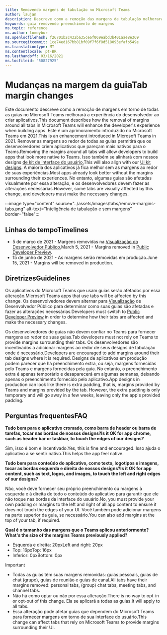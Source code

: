 ```yaml
---
title: Removendo margens de tabulação no Microsoft Teams
author: laujan
description: Descreve como a remoção das margens de tabulação melhorará a experiência do desenvolvedor.
keywords: guia removendo preenchimento de margens
ms.topic: reference
ms.author: lomeybur
ms.openlocfilehash: f26701b2c432ba35ce6f069eabd3b401aae8e369
ms.sourcegitcommit: 1ce74ed167bb81bf09f7f6f8d518093efafb549e
ms.translationtype: MT
ms.contentlocale: pt-BR
ms.lasthandoff: 03/16/2021
ms.locfileid: "50827925"
---
```

# <a name="tab-margin-changes"></a><span data-ttu-id="7c554-104">Mudanças na margem da guia</span><span class="sxs-lookup"><span data-stu-id="7c554-104">Tab margin changes</span></span>

<span data-ttu-id="7c554-105">Este documento descreve como a remoção de margens em torno de todas as guias no Microsoft Teams melhorará a experiência do desenvolvedor ao criar aplicativos.</span><span class="sxs-lookup"><span data-stu-id="7c554-105">This document describes how the removal of margins around all tabs in Microsoft Teams will enhance the developer's experience when building apps.</span></span> <span data-ttu-id="7c554-106">Este é um aprimoramento introduzido no Microsoft Teams em 2021.</span><span class="sxs-lookup"><span data-stu-id="7c554-106">This is an enhancement introduced in Microsoft Teams in 2021.</span></span>
<span data-ttu-id="7c554-107">Remover as margens ao redor de todas as guias permitirá que os desenvolvedores criem aplicativos que pareçam mais nativos para o Teams.</span><span class="sxs-lookup"><span data-stu-id="7c554-107">Removing the margins around all tabs will allow developers to build apps that look more native to Teams.</span></span> <span data-ttu-id="7c554-108">Isso também se alinhará com nossos designs [de kit de interface do usuário.](~/tabs/design/tabs.md)</span><span class="sxs-lookup"><span data-stu-id="7c554-108">This will also align with our [UI kit designs](~/tabs/design/tabs.md).</span></span> <span data-ttu-id="7c554-109">A maioria dos aplicativos já fica melhor sem as margens ao redor de suas experiências.</span><span class="sxs-lookup"><span data-stu-id="7c554-109">Most apps already look better without the margins surrounding their experiences.</span></span> <span data-ttu-id="7c554-110">No entanto, algumas guias são afetadas visualmente por essa alteração, e os desenvolvedores devem fazer as alterações necessárias.</span><span class="sxs-lookup"><span data-stu-id="7c554-110">However, some tabs are visually affected by this change, and developers must make the necessary changes.</span></span>

:::image type="content" source="../assets/images/tabs/remove-margins-tabs.png" alt-text="Inteligência de tabulação e sem margens" border="false":::

## <a name="timelines"></a><span data-ttu-id="7c554-112">Linhas do tempo</span><span class="sxs-lookup"><span data-stu-id="7c554-112">Timelines</span></span>

* <span data-ttu-id="7c554-113">5 de março de 2021 - Margens removidas na [Visualização do Desenvolvedor Público.](~/resources/dev-preview/developer-preview-intro.md)</span><span class="sxs-lookup"><span data-stu-id="7c554-113">March 5, 2021 - Margins removed in [Public Developer Preview](~/resources/dev-preview/developer-preview-intro.md).</span></span>
* <span data-ttu-id="7c554-114">15 de junho de 2021 - As margens serão removidas em produção.</span><span class="sxs-lookup"><span data-stu-id="7c554-114">June 15, 2021 - Margins will be removed in production.</span></span>

## <a name="guidelines"></a><span data-ttu-id="7c554-115">Diretrizes</span><span class="sxs-lookup"><span data-stu-id="7c554-115">Guidelines</span></span>

<span data-ttu-id="7c554-116">Os aplicativos do Microsoft Teams que usam guias serão afetados por essa alteração.</span><span class="sxs-lookup"><span data-stu-id="7c554-116">Microsoft Teams apps that use tabs will be affected by this change.</span></span> <span data-ttu-id="7c554-117">Os desenvolvedores devem alternar para [Visualização](~/resources/dev-preview/developer-preview-intro.md) de Desenvolvedor Público para determinar como suas guias são afetadas e fazer as alterações necessárias.</span><span class="sxs-lookup"><span data-stu-id="7c554-117">Developers must switch to [Public Developer Preview](~/resources/dev-preview/developer-preview-intro.md) in order to determine how their tabs are affected and make the necessary changes.</span></span>

<span data-ttu-id="7c554-118">Os desenvolvedores de guias não devem confiar no Teams para fornecer margens ao redor de suas guias.</span><span class="sxs-lookup"><span data-stu-id="7c554-118">Tab developers must not rely on Teams to provide margins surrounding their tabs.</span></span> <span data-ttu-id="7c554-119">Os desenvolvedores são incentivados a adicionar margens ao redor de seus designs de tabulação onde é necessário.</span><span class="sxs-lookup"><span data-stu-id="7c554-119">Developers are encouraged to add margins around their tab designs where it is required.</span></span> <span data-ttu-id="7c554-120">Designs de aplicativos em produção podem parecer que há preenchimento extra, ou seja, margens fornecidas pelo Teams e margens fornecidas pela guia. No entanto, o preenchimento extra é apenas temporário e desaparecerá em algumas semanas, deixando apenas o preenchimento fornecido pelo aplicativo.</span><span class="sxs-lookup"><span data-stu-id="7c554-120">App designs in production can look like there is extra padding, that is, margins provided by Teams and margins provided by the tab. However, the extra padding is only temporary and will go away in a few weeks, leaving only the app's provided padding.</span></span>

## <a name="faq"></a><span data-ttu-id="7c554-121">Perguntas frequentes</span><span class="sxs-lookup"><span data-stu-id="7c554-121">FAQ</span></span>

<span data-ttu-id="7c554-122">**Tudo bem para o aplicativo cromado, como barra de header ou barra de tarefas, tocar nas bordas de nossos designs?**</span><span class="sxs-lookup"><span data-stu-id="7c554-122">**Is it OK for app chrome, such as header bar or taskbar, to touch the edges of our designs?**</span></span>

<span data-ttu-id="7c554-123">Sim, isso é bom e incentivado.</span><span class="sxs-lookup"><span data-stu-id="7c554-123">Yes, this is fine and encouraged.</span></span> <span data-ttu-id="7c554-124">Isso ajuda o aplicativo a se sentir nativo.</span><span class="sxs-lookup"><span data-stu-id="7c554-124">This helps the app feel native.</span></span>

<span data-ttu-id="7c554-125">**Tudo bem para conteúdo do aplicativo, como texto, logotipos e imagens, tocar as bordas esquerda e direita de nossos designs?**</span><span class="sxs-lookup"><span data-stu-id="7c554-125">**Is it OK for app content, such as text, logos, and images, to touch the left and right edges of our designs?**</span></span>

<span data-ttu-id="7c554-126">Não, você deve fornecer seu próprio preenchimento ou margens à esquerda e à direita de todo o conteúdo do aplicativo para garantir que ele não toque nas bordas da interface do usuário.</span><span class="sxs-lookup"><span data-stu-id="7c554-126">No, you must provide your own padding or margins to the left and right of all app content to ensure it does not touch the edges of your UI.</span></span> <span data-ttu-id="7c554-127">Você também pode adicionar margens na parte superior da guia, se necessário.</span><span class="sxs-lookup"><span data-stu-id="7c554-127">You can also add margins at the top of your tab, if required.</span></span>

<span data-ttu-id="7c554-128">**Qual é o tamanho das margens que o Teams aplicou anteriormente?**</span><span class="sxs-lookup"><span data-stu-id="7c554-128">**What's the size of the margins Teams previously applied?**</span></span>

* <span data-ttu-id="7c554-129">Esquerda e direita: 20px</span><span class="sxs-lookup"><span data-stu-id="7c554-129">Left and right: 20px</span></span>
* <span data-ttu-id="7c554-130">Top: 16px</span><span class="sxs-lookup"><span data-stu-id="7c554-130">Top: 16px</span></span>
* <span data-ttu-id="7c554-131">Inferior: 0px</span><span class="sxs-lookup"><span data-stu-id="7c554-131">Bottom: 0px</span></span>

> [!IMPORTANT]
> * <span data-ttu-id="7c554-132">Todas as guias têm suas margens removidas: guias pessoais, guias de chat (grupo), guias de reunião e guias de canal.</span><span class="sxs-lookup"><span data-stu-id="7c554-132">All tabs have their margins removed: personal tabs, (group) chat tabs, meeting tabs, and channel tabs.</span></span>
> * <span data-ttu-id="7c554-133">Não há como optar ou não por essa alteração.</span><span class="sxs-lookup"><span data-stu-id="7c554-133">There is no way to opt-in or opt-out of this change.</span></span> <span data-ttu-id="7c554-134">Ela se aplicará a todas as guias.</span><span class="sxs-lookup"><span data-stu-id="7c554-134">It will apply to all tabs.</span></span>
> * <span data-ttu-id="7c554-135">Essa alteração pode afetar guias que dependem do Microsoft Teams para fornecer margens em torno de sua interface do usuário.</span><span class="sxs-lookup"><span data-stu-id="7c554-135">This change can affect tabs that rely on Microsoft Teams to provide margins surrounding their UI.</span></span>
